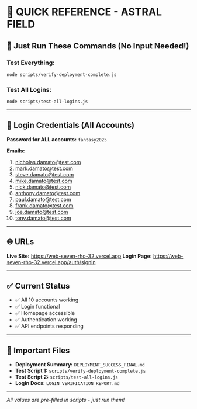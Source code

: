 # 🎯 QUICK REFERENCE - ASTRAL FIELD

## 🚀 Just Run These Commands (No Input Needed!)

### Test Everything:
```bash
node scripts/verify-deployment-complete.js
```

### Test All Logins:
```bash
node scripts/test-all-logins.js
```

---

## 🔐 Login Credentials (All Accounts)

**Password for ALL accounts:** `fantasy2025`

**Emails:**
1. nicholas.damato@test.com
2. mark.damato@test.com
3. steve.damato@test.com
4. mike.damato@test.com
5. nick.damato@test.com
6. anthony.damato@test.com
7. paul.damato@test.com
8. frank.damato@test.com
9. joe.damato@test.com
10. tony.damato@test.com

---

## 🌐 URLs

**Live Site:** https://web-seven-rho-32.vercel.app
**Login Page:** https://web-seven-rho-32.vercel.app/auth/signin

---

## ✅ Current Status

- ✅ All 10 accounts working
- ✅ Login functional
- ✅ Homepage accessible
- ✅ Authentication working
- ✅ API endpoints responding

---

## 📁 Important Files

- **Deployment Summary:** `DEPLOYMENT_SUCCESS_FINAL.md`
- **Test Script 1:** `scripts/verify-deployment-complete.js`
- **Test Script 2:** `scripts/test-all-logins.js`
- **Login Docs:** `LOGIN_VERIFICATION_REPORT.md`

---

*All values are pre-filled in scripts - just run them!*
